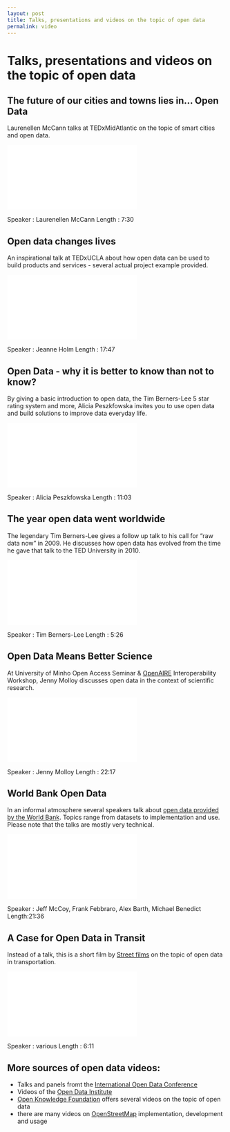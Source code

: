 ```yaml
---
layout: post
title: Talks, presentations and videos on the topic of open data
permalink: video
---
```


# Talks, presentations and videos on the topic of open data

## The future of our cities and towns lies in… Open Data
Laurenellen McCann talks at TEDxMidAtlantic on the topic of smart cities and open data.

<iframe width=“560” height=“315” src=“https://www.youtube.com/embed/qy9wQyxdZ2I” frameborder=“0” allowfullscreen> </iframe>

Speaker : Laurenellen McCann 
Length : 7:30

## Open data changes lives 
An inspirational talk at TEDxUCLA about how open data can be used to build products and services - several actual project example provided.

<iframe width=“560” height=“315” src=“https://www.youtube.com/embed/ThM6umznsWM” frameborder=“0” allowfullscreen> </iframe>

Speaker : Jeanne Holm 
Length : 17:47

## Open Data - why it is better to know than not to know? 
By giving a basic introduction to open data, the Tim Berners-Lee 5 star rating system and more, Alicia Peszkfowska invites you to use open data and build solutions to improve data everyday life.

<iframe width=“560” height=“315” src=“https://www.youtube.com/embed/90cEIbqT9hg” frameborder=“0” allowfullscreen> </iframe>

Speaker : Alicia Peszkfowska 
Length : 11:03

## The year open data went worldwide
The legendary Tim Berners-Lee gives a follow up talk to his call for “raw data now” in 2009. He discusses how open data has evolved from the time he gave that talk to the TED University in 2010.

<iframe src=“https://embed-ssl.ted.com/talks/tim_berners_lee_the_year_open_data_went_worldwide.html” width=“560” height=“315” frameborder=“0” scrolling=“no” webkitAllowFullScreen mozallowfullscreen allowFullScreen> </iframe>

Speaker : Tim Berners-Lee 
Length : 5:26

## Open Data Means Better Science
At University of Minho Open Access Seminar & [OpenAIRE][1] Interoperability Workshop, Jenny Molloy discusses open data in the context of scientific research.

<iframe src=“https://player.vimeo.com/video/59474174” width=“500” height=“400” frameborder=“0” webkitallowfullscreen mozallowfullscreen allowfullscreen> </iframe>

Speaker : Jenny Molloy 
Length : 22:17

## World Bank Open Data
In an informal atmosphere several speakers talk about [open data provided by the World Bank][2]. Topics range from datasets to implementation and use. Please note that the talks are mostly very technical.

<iframe src=“https://player.vimeo.com/video/11843682” width=“500” height=“375” frameborder=“0” webkitallowfullscreen mozallowfullscreen allowfullscreen> </iframe>

Speaker : Jeff McCoy, Frank Febbraro, Alex Barth, Michael Benedict 
Length:21:36

## A Case for Open Data in Transit
Instead of a talk, this is a short film by [Street films][3] on the topic of open data in transportation.

<iframe src=“https://player.vimeo.com/video/13764646?color=9086c0” width=“500” height=“281” frameborder=“0” webkitallowfullscreen mozallowfullscreen allowfullscreen> </iframe>

Speaker : various 
Length : 6:11

## More sources of open data videos:
- Talks and panels fromt the [International Open Data Conference][4]
- Videos of the [Open Data Institute][5]
- [Open Knowledge Foundation][6] offers several videos on the topic of open data
- there are many videos on [OpenStreetMap][7] implementation, development and usage 

[1]: https://www.openaire.eu
[2]: http://data.worldbank.org
[3]: http://www.streetfilms.org/a-case-for-open-data-in-transit/

[4]:http://opendatacon.org/webcast/
[5]:https://vimeo.com/theodiuk/videos
[6]:https://vimeo.com/okf/videos
[7]:https://vimeo.com/openstreetmapus/videos